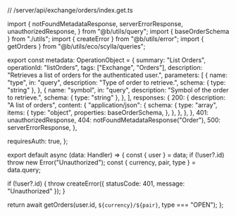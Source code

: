 // /server/api/exchange/orders/index.get.ts

import {
  notFoundMetadataResponse,
  serverErrorResponse,
  unauthorizedResponse,
} from "@b/utils/query";
import { baseOrderSchema } from "./utils";
import { createError } from "@b/utils/error";
import { getOrders } from "@b/utils/eco/scylla/queries";

export const metadata: OperationObject = {
  summary: "List Orders",
  operationId: "listOrders",
  tags: ["Exchange", "Orders"],
  description: "Retrieves a list of orders for the authenticated user.",
  parameters: [
    {
      name: "type",
      in: "query",
      description: "Type of order to retrieve.",
      schema: { type: "string" },
    },
    {
      name: "symbol",
      in: "query",
      description: "Symbol of the order to retrieve.",
      schema: { type: "string" },
    },
  ],
  responses: {
    200: {
      description: "A list of orders",
      content: {
        "application/json": {
          schema: {
            type: "array",
            items: {
              type: "object",
              properties: baseOrderSchema,
            },
          },
        },
      },
    },
    401: unauthorizedResponse,
    404: notFoundMetadataResponse("Order"),
    500: serverErrorResponse,
  },

  requiresAuth: true,
};

export default async (data: Handler) => {
  const { user } = data;
  if (!user?.id) throw new Error("Unauthorized");
  const { currency, pair, type } = data.query;

  if (!user?.id) {
    throw createError({ statusCode: 401, message: "Unauthorized" });
  }

  return await getOrders(user.id, `${currency}/${pair}`, type === "OPEN");
};

